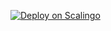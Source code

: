 [![Deploy on Scalingo](https://cdn.scalingo.com/deploy/button.svg)](https://my.scalingo.com/deploy?source=https://github.com/vigarepo2/speedtest-cli)
